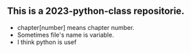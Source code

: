 ## This is a 2023-python-class repositorie.
- chapter[number] means chapter number.
- Sometimes file's name is variable.
- I think python is usef
